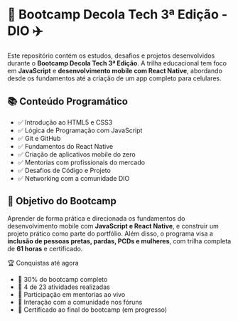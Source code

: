 # 🚀 Bootcamp Decola Tech 3ª Edição - DIO ✈️

Este repositório contém os estudos, desafios e projetos desenvolvidos durante o **Bootcamp Decola Tech 3ª Edição**. A trilha educacional tem foco em **JavaScript** e **desenvolvimento mobile com React Native**, abordando desde os fundamentos até a criação de um app completo para celulares.



## 📚 Conteúdo Programático

- ✅ Introdução ao HTML5 e CSS3
- ✅ Lógica de Programação com JavaScript
- ✅ Git e GitHub
- ✅ Fundamentos do React Native
- ✅ Criação de aplicativos mobile do zero
- ✅ Mentorias com profissionais do mercado
- ✅ Desafios de Código e Projeto
- ✅ Networking com a comunidade DIO



## 🎯 Objetivo do Bootcamp

Aprender de forma prática e direcionada os fundamentos do desenvolvimento mobile com **JavaScript e React Native**, e construir um projeto prático como parte do portfólio. Além disso, o programa visa a **inclusão de pessoas pretas, pardas, PCDs e mulheres**, com trilha completa de **61 horas** e certificado.



🏆 Conquistas até agora

- 🔰 30% do bootcamp completo
- 🧩 4 de 23 atividades realizadas
- 🧠 Participação em mentorias ao vivo
- 💬 Interação com a comunidade nos fóruns
- 📜 Certificado ao final do bootcamp (em progresso)
